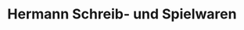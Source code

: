 ---
title: "Hermann Schreib- und Spielwaren"
url: /oberwesel/hermann-schreib-und-spielwaren/
shop: Spielzeug
---